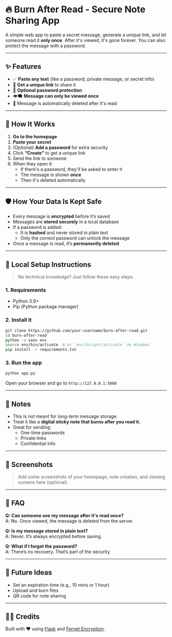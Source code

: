 
# 🔥 Burn After Read - Secure Note Sharing App

A simple web app to paste a secret message, generate a unique link, and let someone read it **only once**. After it's viewed, it's gone forever. You can also protect the message with a password.

---

## ✨ Features

- ✅ **Paste any text** (like a password, private message, or secret info)
- 🔗 **Get a unique link** to share it
- 🔐 **Optional password protection**
- 👁️‍🗨️ **Message can only be viewed once**
- 🧹 Message is automatically deleted after it's read

---

## 🚀 How It Works

1. **Go to the homepage**
2. **Paste your secret**
3. (Optional) **Add a password** for extra security
4. Click **“Create”** to get a unique link
5. Send the link to someone
6. When they open it:
   - If there's a password, they'll be asked to enter it
   - The message is shown **once**
   - Then it's deleted automatically

---

## 🛡️ How Your Data Is Kept Safe

- Every message is **encrypted** before it’s saved
- Messages are **stored securely** in a local database
- If a password is added:
  - It is **hashed** and never stored in plain text
  - Only the correct password can unlock the message
- Once a message is read, it’s **permanently deleted**

---

## 🧪 Local Setup Instructions

> No technical knowledge? Just follow these easy steps.

### 1. Requirements

- Python 3.9+
- Pip (Python package manager)

### 2. Install it

```bash
git clone https://github.com/your-username/burn-after-read.git
cd burn-after-read
python -m venv env
source env/bin/activate  # or `env\Scripts\activate` on Windows
pip install -r requirements.txt
```

### 3. Run the app

```bash
python app.py
```

Open your browser and go to `http://127.0.0.1:5000`

---

## 📝 Notes

- This is not meant for long-term message storage.
- Treat it like a **digital sticky note that burns after you read it.**
- Great for sending:
  - One-time passwords
  - Private links
  - Confidential info

---

## 📸 Screenshots

> Add some screenshots of your homepage, note creation, and viewing screens here (optional).

---

## 🙋 FAQ

**Q: Can someone see my message after it's read once?**  
A: No. Once viewed, the message is deleted from the server.

**Q: Is my message stored in plain text?**  
A: Never. It’s always encrypted before saving.

**Q: What if I forget the password?**  
A: There’s no recovery. That’s part of the security.

---

## 👷 Future Ideas

- Set an expiration time (e.g., 10 mins or 1 hour)
- Upload and burn files
- QR code for note sharing

---

## 🧑‍💻 Credits

Built with ❤️ using [Flask](https://flask.palletsprojects.com/) and [Fernet Encryption](https://cryptography.io/en/latest/fernet/).
